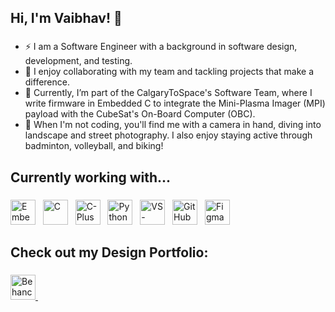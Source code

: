 ## Hi, I'm Vaibhav! 👋

###
- ⚡ I am a Software Engineer with a background in software design, development, and testing.
- 🚀 I enjoy collaborating with my team and tackling projects that make a difference.
- 🔭 Currently, I’m part of the CalgaryToSpace's Software Team, where I write firmware in Embedded C to integrate the Mini-Plasma Imager (MPI) payload with the CubeSat's On-Board Computer (OBC).
- 📸 When I'm not coding, you'll find me with a camera in hand, diving into landscape and street photography. I also enjoy staying active through badminton, volleyball, and biking!
###
<h2 align="left">Currently working with...</h2>

###

<div align="left">

  <picture>
    <img src="https://cdn.jsdelivr.net/gh/devicons/devicon/icons/embeddedc/embeddedc-original.svg" height="40" alt="Embedded C"/>
  </picture>&nbsp
  
  <picture>
    <img src="https://cdn.jsdelivr.net/gh/devicons/devicon/icons/c/c-original.svg" height="40" alt="C"/>
  </picture>&nbsp

  <picture>
    <img src="https://cdn.jsdelivr.net/gh/devicons/devicon/icons/cplusplus/cplusplus-original.svg" height="40" alt="C-PlusPlus"/>
  </picture>&nbsp
  
  <picture>
    <img src="https://cdn.jsdelivr.net/gh/devicons/devicon/icons/python/python-original.svg" height="40" alt="Python"/>
  </picture>&nbsp

  <picture>
    <img src="https://cdn.jsdelivr.net/gh/devicons/devicon/icons/vscode/vscode-original.svg" height="40" alt="VS-Code"/>
  </picture>&nbsp

  <picture>
    <img src="https://cdn.jsdelivr.net/gh/devicons/devicon/icons/github/github-original.svg" height="40" alt="GitHub"/> 
  </picture>&nbsp

  <picture>
    <img src="https://static.figma.com/app/icon/1/favicon.svg" height="40" alt="Figma"/>
  </picture>&nbsp
  
</div>

###
<h2 align="left">Check out my Design Portfolio:</h2>

###
<a href="https://www.behance.net/chromaticpixels">
  <img src="https://www.adobe.com/cc-shared/assets/img/product-icons/svg/behance.svg" height="40" alt="Behance"/>
</a>
<img width="12" />
